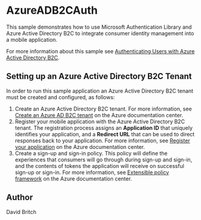 AzureADB2CAuth
==============

This sample demonstrates how to use Microsoft Authentication Library and Azure Active Directory B2C to integrate consumer identity management into a mobile application.

For more information about this sample see [Authenticating Users with Azure Active Directory B2C](http://developer.xamarin.com/guides/cross-platform/xamarin-forms/web-services/authentication/azure-ad-b2c/).

Setting up an Azure Active Directory B2C Tenant
-----------------------------------------------

In order to run this sample application an Azure Active Directory B2C tenant must be created and configured, as follows:

1. Create an Azure Active Directory B2C tenant. For more information, see [Create an Azure AD B2C tenant](https://azure.microsoft.com/en-us/documentation/articles/active-directory-b2c-get-started/) on the Azure documentation center.
1. Register your mobile application with the Azure Active Directory B2C tenant. The registration process assigns an **Application ID** that uniquely identifies your application, and a **Redirect URL** that can be used to direct responses back to your application. For more information, see [Register your application](https://azure.microsoft.com/en-us/documentation/articles/active-directory-b2c-app-registration/) on the Azure documentation center.
1. Create a sign-up and sign-in policy. This policy will define the experiences that consumers will go through during sign-up and sign-in, and the contents of tokens the application will receive on successful sign-up or sign-in. For more information, see [Extensible policy framework](https://azure.microsoft.com/en-us/documentation/articles/active-directory-b2c-reference-policies/#how-to-create-a-sign-up-policy) on the Azure documentation center.


Author
------

David Britch